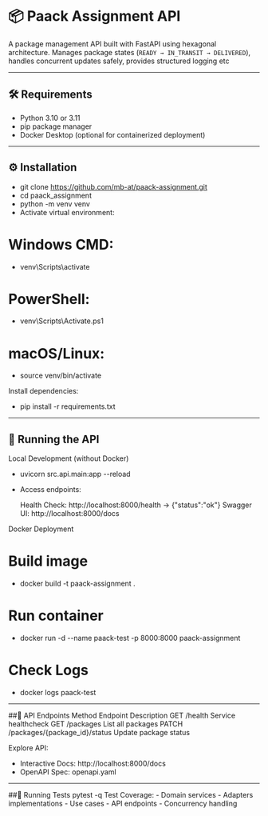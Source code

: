 # 📦 Paack Assignment API

A package management API built with FastAPI using hexagonal architecture. Manages package states (`READY → IN_TRANSIT → DELIVERED`), handles concurrent updates safely, provides structured logging etc

---

## 🛠 Requirements
- Python 3.10 or 3.11
- pip package manager
- Docker Desktop (optional for containerized deployment)

---

## ⚙️ Installation
- git clone https://github.com/mb-at/paack-assignment.git
- cd paack_assignment
- python -m venv venv
- Activate virtual environment:

# Windows CMD:
- venv\Scripts\activate

# PowerShell:
- venv\Scripts\Activate.ps1

# macOS/Linux:
- source venv/bin/activate

Install dependencies:
- pip install -r requirements.txt

---

## 🚀 Running the API
Local Development (without Docker)
- uvicorn src.api.main:app --reload
- Access endpoints:

    Health Check: http://localhost:8000/health → {"status":"ok"}
    Swagger UI: http://localhost:8000/docs

Docker Deployment
# Build image
- docker build -t paack-assignment .

# Run container
- docker run -d --name paack-test -p 8000:8000 paack-assignment

# Check Logs
- docker logs paack-test

---

##🔌 API Endpoints
Method	Endpoint	Description
GET	/health	Service healthcheck
GET	/packages	List all packages
PATCH	/packages/{package_id}/status	Update package status

Explore API:
- Interactive Docs: http://localhost:8000/docs
- OpenAPI Spec: openapi.yaml

---

##🧪 Running Tests
pytest -q
Test Coverage:
    - Domain services
    - Adapters implementations
    - Use cases
    - API endpoints
    - Concurrency handling